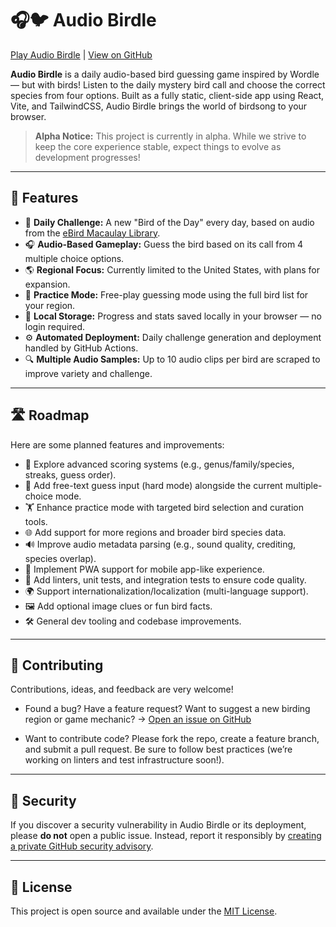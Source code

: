 # 🎧🐦 Audio Birdle

[Play Audio Birdle](https://audio-birdle.sechostlab.com) | [View on GitHub](https://github.com/zarguell/audio-birdle)

**Audio Birdle** is a daily audio-based bird guessing game inspired by Wordle — but with birds! Listen to the daily mystery bird call and choose the correct species from four options. Built as a fully static, client-side app using React, Vite, and TailwindCSS, Audio Birdle brings the world of birdsong to your browser.

> **Alpha Notice:** This project is currently in alpha. While we strive to keep the core experience stable, expect things to evolve as development progresses!

---

## 🚀 Features

* 🔁 **Daily Challenge:** A new "Bird of the Day" every day, based on audio from the [eBird Macaulay Library](https://www.macaulaylibrary.org/).
* 🎧 **Audio-Based Gameplay:** Guess the bird based on its call from 4 multiple choice options.
* 🌎 **Regional Focus:** Currently limited to the United States, with plans for expansion.
* 🧠 **Practice Mode:** Free-play guessing mode using the full bird list for your region.
* 💾 **Local Storage:** Progress and stats saved locally in your browser — no login required.
* ⚙️ **Automated Deployment:** Daily challenge generation and deployment handled by GitHub Actions.
* 🔍 **Multiple Audio Samples:** Up to 10 audio clips per bird are scraped to improve variety and challenge.

---

## 🛣️ Roadmap

Here are some planned features and improvements:

* 🧮 Explore advanced scoring systems (e.g., genus/family/species, streaks, guess order).
* 📝 Add free-text guess input (hard mode) alongside the current multiple-choice mode.
* 🏋️ Enhance practice mode with targeted bird selection and curation tools.
* 🌐 Add support for more regions and broader bird species data.
* 🔊 Improve audio metadata parsing (e.g., sound quality, crediting, species overlap).
* 📱 Implement PWA support for mobile app-like experience.
* 🧪 Add linters, unit tests, and integration tests to ensure code quality.
* 🌍 Support internationalization/localization (multi-language support).
* 🖼️ Add optional image clues or fun bird facts.
* 🛠️ General dev tooling and codebase improvements.

---

## 🤝 Contributing

Contributions, ideas, and feedback are very welcome!

* Found a bug? Have a feature request? Want to suggest a new birding region or game mechanic?
  → [Open an issue on GitHub](https://github.com/zarguell/audio-birdle/issues)

* Want to contribute code? Please fork the repo, create a feature branch, and submit a pull request. Be sure to follow best practices (we’re working on linters and test infrastructure soon!).

---

## 🔐 Security

If you discover a security vulnerability in Audio Birdle or its deployment, please **do not** open a public issue.
Instead, report it responsibly by [creating a private GitHub security advisory](https://github.com/zarguell/audio-birdle/security/advisories).

---

## 📜 License

This project is open source and available under the [MIT License](LICENSE).
